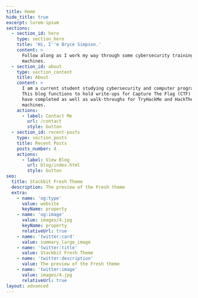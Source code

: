 ```yaml
---
title: Home
hide_title: true
excerpt: lorem-ipsum
sections:
  - section_id: hero
    type: section_hero
    title: 'Hi, I''m Bryce Simpson.'
    content: >
      Follow along as I work my way through some cybersecurity training
      machines.
  - section_id: about
    type: section_content
    title: About
    content: >
      I am a current student studying cybersecurity and computer programming.
      This blog functions to hold write-ups for Capture The Flag (CTF) events I
      have completed as well as walk-throughs for TryHackMe and HackTheBox
      machines.
    actions:
      - label: Contact Me
        url: /contact
        style: button
  - section_id: recent-posts
    type: section_posts
    title: Recent Posts
    posts_number: 4
    actions:
      - label: View Blog
        url: blog/index.html
        style: button
seo:
  title: Stackbit Fresh Theme
  description: The preview of the Fresh theme
  extra:
    - name: 'og:type'
      value: website
      keyName: property
    - name: 'og:image'
      value: images/4.jpg
      keyName: property
      relativeUrl: true
    - name: 'twitter:card'
      value: summary_large_image
    - name: 'twitter:title'
      value: Stackbit Fresh Theme
    - name: 'twitter:description'
      value: The preview of the Fresh theme
    - name: 'twitter:image'
      value: images/4.jpg
      relativeUrl: true
layout: advanced
---
```

